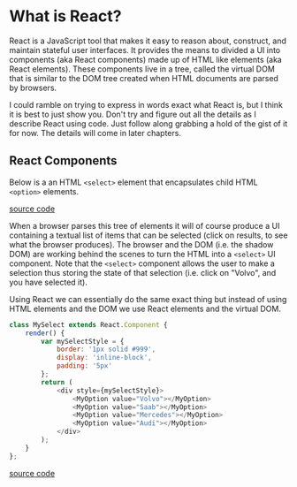 # What is React?

React is a JavaScript tool that makes it easy to reason about, construct, and maintain stateful user interfaces. It provides the means to divided a UI into  components (aka React components) made up of HTML like elements (aka React elements). These components live in a tree, called the virtual DOM that is similar to the DOM tree created when HTML documents are parsed by browsers.

I could ramble on trying to express in words exact what React is, but I think it is best to just show you. Don't try and figure out all the details as I describe React using code. Just follow along grabbing a hold of the gist of it for now. The details will come in later chapters.

## React Components

Below is a an HTML `<select>` element that encapsulates child HTML `<option>` elements.

[source code](https://jsfiddle.net/s2pxp36L/#tabs=html)

When a browser parses this tree of elements it will of course produce a UI containing a textual list of items that can be selected (click on results, to see what the browser produces). The browser and the DOM (i.e. the shadow DOM) are working behind the scenes to turn the HTML into a `<select>` UI component. Note that the `<select>` component allows the user to make a selection thus storing the state of that selection (i.e. click on "Volvo", and you have selected it).

Using React we can essentially do the same exact thing but instead of using HTML elements and the DOM we use React elements and the virtual DOM.

```javascript
class MySelect extends React.Component {
    render() {
        var mySelectStyle = {
            border: '1px solid #999',
            display: 'inline-block',
            padding: '5px'
        };
        return (
            <div style={mySelectStyle}>
                <MyOption value="Volvo"></MyOption>
                <MyOption value="Saab"></MyOption>
                <MyOption value="Mercedes"></MyOption>
                <MyOption value="Audi"></MyOption>
            </div>
        );
    }
};
```


[source code](https://jsfiddle.net/zp86ez31/)


















